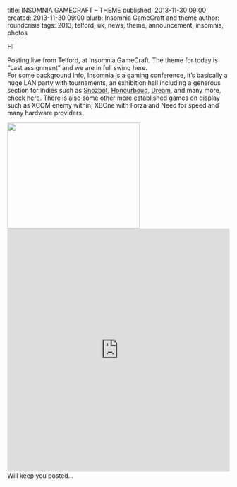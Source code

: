 title: INSOMNIA GAMECRAFT – THEME
published: 2013-11-30 09:00
created: 2013-11-30 09:00
blurb: Insomnia GameCraft and theme
author: roundcrisis
tags: 2013, telford, uk, news, theme, announcement, insomnia, photos

<p>Hi</p>
<p>Posting live from Telford, at Insomnia GameCraft. The theme for today is &#8220;Last assignment&#8221; and we are in full swing here.<br />
For some background info, Insomnia is a gaming conference, it&#8217;s basically a huge LAN party with tournaments, an exhibition hall including a generous section for indies such as <a href="http://snozbot.com/" target="_blank">Snozbot</a>, <a href="http://digitalfurnacegames.com/" target="_blank">Honourboud</a>, <a href="http://dreamthegame.co.uk/" target="_blank">Dream</a>, and many more, check <a href="http://insomniagamingfestival.com/indie-zone/" target="_blank">here</a>. There is also some other more established games on display such as  XCOM enemy within, XBOne with Forza and Need for speed and many hardware providers.</p>
<p><a href="http://dublingamecraft.com/wp-content/uploads/2013/11/Capture2.png"><img src="http://dublingamecraft.com/wp-content/uploads/2013/11/Capture2-300x239.png" alt="" title="Indies" width="300" height="239" class="alignleft size-large wp-image-1131" /></a><br />
<iframe class="imgur-album" width="100%" height="550" frameborder="0" src="http://imgur.com/a/rVnxa/embed"></iframe><br />
Will keep you posted&#8230;</p>